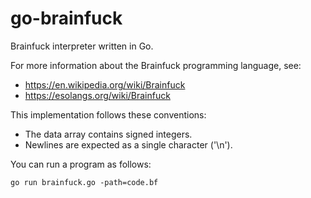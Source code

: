 go-brainfuck
============

Brainfuck interpreter written in Go.

For more information about the Brainfuck programming language, see:

- https://en.wikipedia.org/wiki/Brainfuck
- https://esolangs.org/wiki/Brainfuck

This implementation follows these conventions:

- The data array contains signed integers.
- Newlines are expected as a single character ('\n').

You can run a program as follows:

    go run brainfuck.go -path=code.bf
